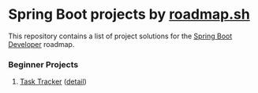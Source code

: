# Spring Boot projects by [roadmap.sh](https://roadmap.sh)

This repository contains a list of project solutions for the [Spring Boot Developer](https://roadmap.sh/spring-boot/projects) roadmap.

### Beginner Projects

1. [Task Tracker](/task-tracaker-cli) ([detail](https://roadmap.sh/projects/task-tracker))
